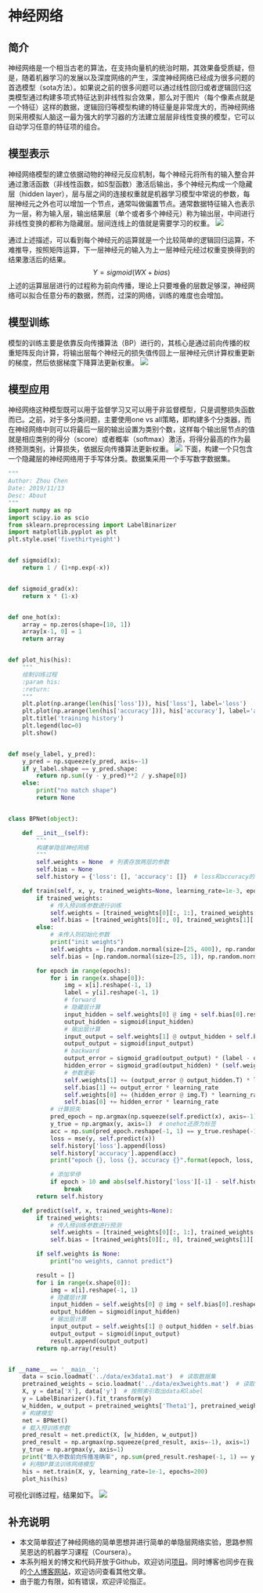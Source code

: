# 神经网络


## 简介
神经网络是一个相当古老的算法，在支持向量机的统治时期，其效果备受质疑，但是，随着机器学习的发展以及深度网络的产生，深度神经网络已经成为很多问题的首选模型（sota方法）。如果说之前的很多问题可以通过线性回归或者逻辑回归这类模型通过构建多项式特征达到非线性拟合效果，那么对于图片（每个像素点就是一个特征）这样的数据，逻辑回归等模型构建的特征量是非常庞大的，而神经网络则采用模拟人脑这一最为强大的学习器的方法建立层层非线性变换的模型，它可以自动学习任意的特征项的组合。


## 模型表示
神经网络模型的建立依据动物的神经元反应机制，每个神经元将所有的输入整合并通过激活函数（非线性函数，如S型函数）激活后输出，多个神经元构成一个隐藏层（hidden layer），层与层之间的连接权重就是机器学习模型中常说的参数，每层神经元之外也可以增加一个节点，通常叫做偏置节点。通常数据特征输入也表示为一层，称为输入层，输出结果层（单个或者多个神经元）称为输出层，中间进行非线性变换的都称为隐藏层。层间连线上的值就是需要学习的权重。
![](./assets/NN.png)

通过上述描述，可以看到每个神经元的运算就是一个比较简单的逻辑回归运算，不难推导，按照矩阵运算，下一层神经元的输入为上一层神经元经过权重变换得到的结果激活后的结果。
$$ Y = sigmoid(WX + bias) $$
上述的运算层层进行的过程称为前向传播，理论上只要堆叠的层数足够深，神经网络可以拟合任意分布的数据，然而，过深的网络，训练的难度也会增加。


## 模型训练
模型的训练主要是依靠反向传播算法（BP）进行的，其核心是通过前向传播的权重矩阵反向计算，将输出层每个神经元的损失值传回上一层神经元供计算权重更新的梯度，然后依据梯度下降算法更新权重。
![](./assets/bp.jpg)


## 模型应用
神经网络这种模型既可以用于监督学习又可以用于非监督模型，只是调整损失函数而已。之前，对于多分类问题，主要使用one vs all策略，即构建多个分类器，而在神经网络中则可以将最后一层的输出设置为类别个数，这样每个输出层节点的值就是相应类别的得分（score）或者概率（softmax）激活，将得分最高的作为最终预测类别，计算损失，依据反向传播算法更新权重。
![](./assets/NN.png)
下面，构建一个只包含一个隐藏层的神经网络用于手写体分类。数据集采用一个手写数字数据集。
```python
"""
Author: Zhou Chen
Date: 2019/11/13
Desc: About
"""
import numpy as np
import scipy.io as scio
from sklearn.preprocessing import LabelBinarizer
import matplotlib.pyplot as plt
plt.style.use('fivethirtyeight')


def sigmoid(x):
    return 1 / (1+np.exp(-x))


def sigmoid_grad(x):
    return x * (1-x)


def one_hot(x):
    array = np.zeros(shape=[10, 1])
    array[x-1, 0] = 1
    return array


def plot_his(his):
    """
    绘制训练过程
    :param his:
    :return:
    """
    plt.plot(np.arange(len(his['loss'])), his['loss'], label='loss')
    plt.plot(np.arange(len(his['accuracy'])), his['accuracy'], label='accuracy')
    plt.title('training history')
    plt.legend(loc=0)
    plt.show()


def mse(y_label, y_pred):
    y_pred = np.squeeze(y_pred, axis=-1)
    if y_label.shape == y_pred.shape:
        return np.sum((y - y_pred)**2 / y.shape[0])
    else:
        print("no match shape")
        return None


class BPNet(object):

    def __init__(self):
        """
        构建单隐层神经网络
        """
        self.weights = None  # 列表存放两层的参数
        self.bias = None
        self.history = {'loss': [], 'accuracy': []}  # loss和accuracy的历史

    def train(self, x, y, trained_weights=None, learning_rate=1e-3, epochs=100):
        if trained_weights:
            # 传入预训练参数进行训练
            self.weights = [trained_weights[0][:, 1:], trained_weights[1][:, 1:]]
            self.bias = [trained_weights[0][:, 0], trained_weights[1][:, 0]]
        else:
            # 未传入则初始化参数
            print("init weights")
            self.weights = [np.random.normal(size=[25, 400]), np.random.normal(size=[10, 25])]
            self.bias = [np.random.normal(size=[25, 1]), np.random.normal(size=[10, 1])]

        for epoch in range(epochs):
            for i in range(x.shape[0]):
                img = x[i].reshape(-1, 1)
                label = y[i].reshape(-1, 1)
                # forward
                # 隐藏层计算
                input_hidden = self.weights[0] @ img + self.bias[0].reshape(-1, 1)   # [25, 400] @ [400, 1] + [25, 1] => [25, 1]
                output_hidden = sigmoid(input_hidden)
                # 输出层计算
                input_output = self.weights[1] @ output_hidden + self.bias[1].reshape(-1, 1)   # [10, 25] @ [25, 1] + [10, 1] => [10, 1]
                output_output = sigmoid(input_output)
                # backward
                output_error = sigmoid_grad(output_output) * (label - output_output)
                hidden_error = sigmoid_grad(output_hidden) * (self.weights[1].T @ output_error)
                # 参数更新
                self.weights[1] += (output_error @ output_hidden.T) * learning_rate
                self.bias[1] += output_error * learning_rate
                self.weights[0] += (hidden_error @ img.T) * learning_rate
                self.bias[0] += hidden_error * learning_rate
            # 计算损失
            pred_epoch = np.argmax(np.squeeze(self.predict(x), axis=-1), axis=1)
            y_true = np.argmax(y, axis=1)  # onehot还原为标签
            acc = np.sum(pred_epoch.reshape(-1, 1) == y_true.reshape(-1, 1)) / y.shape[0]
            loss = mse(y, self.predict(x))
            self.history['loss'].append(loss)
            self.history['accuracy'].append(acc)
            print("epoch {}, loss {}, accuracy {}".format(epoch, loss, acc))

            # 添加早停
            if epoch > 10 and abs(self.history['loss'][-1] - self.history['loss'][-2]) < 1e-5:
                break
        return self.history

    def predict(self, x, trained_weights=None):
        if trained_weights:
            # 传入预训练参数进行预测
            self.weights = [trained_weights[0][:, 1:], trained_weights[1][:, 1:]]
            self.bias = [trained_weights[0][:, 0], trained_weights[1][:, 0]]

        if self.weights is None:
            print("no weights, cannot predict")

        result = []
        for i in range(x.shape[0]):
            img = x[i].reshape(-1, 1)
            # 隐藏层计算
            input_hidden = self.weights[0] @ img + self.bias[0].reshape(-1, 1)  # [25, 400] @ [400, 1] + [25, 1] => [25, 1]
            output_hidden = sigmoid(input_hidden)
            # 输出层计算
            input_output = self.weights[1] @ output_hidden + self.bias[1].reshape(-1, 1)  # [10, 25] @ [25, 1] + [10, 1] => [10, 1]
            output_output = sigmoid(input_output)
            result.append(output_output)
        return np.array(result)


if __name__ == '__main__':
    data = scio.loadmat('../data/ex3data1.mat')  # 读取数据集
    pretrained_weights = scio.loadmat('../data/ex3weights.mat')  # 读取预训练参数
    X, y = data['X'], data['y']  # 按照索引取出data和label
    y = LabelBinarizer().fit_transform(y)
    w_hidden, w_output = pretrained_weights['Theta1'], pretrained_weights['Theta2']
    # 构建模型
    net = BPNet()
    # 载入预训练参数
    pred_result = net.predict(X, [w_hidden, w_output])
    pred_result = np.argmax(np.squeeze(pred_result, axis=-1), axis=1)
    y_true = np.argmax(y, axis=1)
    print("载入参数前向传播准确率", np.sum(pred_result.reshape(-1, 1) == y_true.reshape(-1, 1)) / y.shape[0])
    # 利用BP算法训练网络模型
    his = net.train(X, y, learning_rate=1e-1, epochs=200)
    plot_his(his)

```
可视化训练过程，结果如下。
![](./assets/his.png)


## 补充说明
- 本文简单叙述了神经网络的简单思想并进行简单的单隐层网络实验，思路参照吴恩达的机器学习课程（Coursera）。
- 本系列相关的博文和代码开放于Github，欢迎访问[项目](https://github.com/luanshiyinyang/ML)。同时博客也同步在我的[个人博客网站](https://luanshiyinyang.github.io)，欢迎访问查看其他文章。
- 由于能力有限，如有错误，欢迎评论指正。